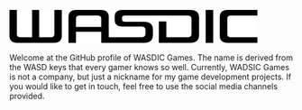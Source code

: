 ![Alt](https://github.com/wasdic-games/.github/blob/main/profile/WASDIC%20Logo.svg)

Welcome at the GitHub profile of WASDIC Games. The name is derived from the WASD keys that every gamer knows so well. Currently, WADSIC Games is not a company, but just a nickname for my game development projects. If you would like to get in touch, feel free to use the social media channels provided.
